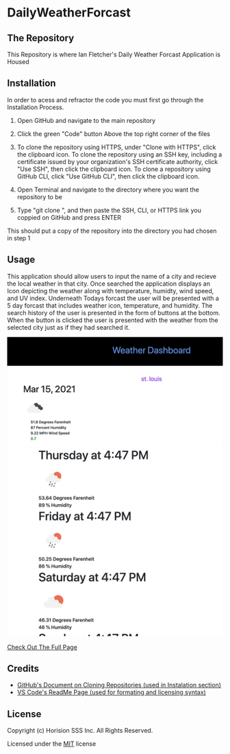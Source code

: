 # DailyWeatherForcast

## The Repository 
This Repository is where Ian Fletcher's Daily Weather Forcast Application is Housed 

## Installation
In order to acess and refractor the code you must first go through the Installation Process.

1) Open GitHub and navigate to the main repository 

2) Click the green "Code" button Above the top right corner of the files 

3) To clone the repository using HTTPS, under "Clone with HTTPS", click the clipboard icon. To clone the repository using an SSH key, including a certificate issued by your organization's SSH certificate authority, click "Use SSH", then click the clipboard icon. To clone a repository using GitHub CLI, click "Use GitHub CLI", then click the clipboard icon.

4) Open Terminal and navigate to the directory where you want the repository to be 

5) Type "git clone ", and then paste the SSH, CLI, or HTTPS link you coppied on GitHub and press ENTER 

This should put a copy of the repository into the directory you had chosen in step 1

## Usage
This application should allow users to input the name of a city and recieve the local weather in that city. Once searched the application displays an Icon depicting the weather along with temperature, humidty, wind speed,  and UV index. Underneath Todays forcast the user will be presented with a 5 day forcast that includes weather icon, temperature, and humidity. The search history of the user is presented in the form of buttons at the bottom. When the button is clicked the user is presented with the weather from the selected city just as if they had searched it. 


![alt text](Assets/images/weather2.png)
![alt text](Assets/images/weather1.png)

[Check Out The Full Page](https://ianfletcher314.github.io/DailyWeatherForcast/)

## Credits

- [GitHub's Document on Cloning Repositories (used in Instalation section)](https://docs.github.com/en/github/creating-cloning-and-archiving-repositories/cloning-a-repository) 
- [VS Code's ReadMe Page (used for formating and licensing syntax)](https://github.com/microsoft/vscode/blob/master/README.md)

## License 

Copyright (c) Horision SSS Inc. All Rights Reserved.

Licensed under the [MIT](license.txt) license
